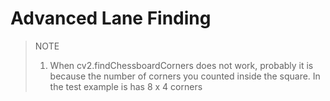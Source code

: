 # Advanced Lane Finding

> NOTE
> 1. When cv2.findChessboardCorners does not work, probably it is because the number of corners you counted inside the square. In the test example is has 8 x 4 corners
